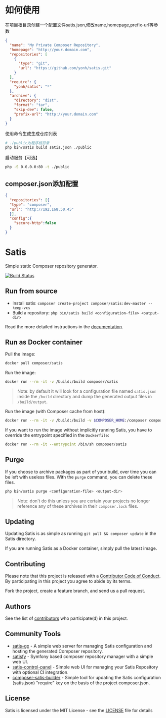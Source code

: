 # 如何使用
在项目根目录创建一个配置文件satis.json,修改name,homepage,prefix-url等参数
```json
{
  "name": "My Private Composer Repository",
  "homepage": "http://your.domain.com",
  "repositories": [
    {
      "type": "git",
      "url": "https://github.com/yonh/satis.git"
    }
  ],
  "require": {
    "yonh/satis": "*"
  },
  "archive": {
    "directory": "dist",
    "format": "tar",
    "skip-dev": false,
    "prefix-url": "http://your.domain.com"
  }
}
```
使用命令生成生成仓库列表
```bash
# ./public为程序根目录
php bin/satis build satis.json ./public
```
启动服务【可选】
```bash
php -S 0.0.0.0:80 -t ./public
```

## composer.json添加配置
```json
{
  "repositories": [{
  "type": "composer",
  "url": "http://192.168.50.45"
  }],
  "config":{
  	"secure-http":false
  }
}
```

# Satis

Simple static Composer repository generator.

[![Build Status](https://travis-ci.org/composer/satis.svg?branch=master)](https://travis-ci.org/composer/satis)


## Run from source

- Install satis: `composer create-project composer/satis:dev-master --keep-vcs`
- Build a repository: `php bin/satis build <configuration-file> <output-dir>`

Read the more detailed instructions in the [documentation][].


## Run as Docker container

Pull the image:

``` sh
docker pull composer/satis
```

Run the image:

``` sh
docker run --rm -it -v /build:/build composer/satis
```

 > Note: by default it will look for a configuration file named `satis.json`
    inside the `/build` directory and dump the generated output files in
    `/build/output`.

Run the image (with Composer cache from host):

``` sh
docker run --rm -it -v /build:/build -v $COMPOSER_HOME:/composer composer/satis
```

If you want to run the image without implicitly running Satis, you have to
override the entrypoint specified in the `Dockerfile`:

``` sh
docker run --rm -it --entrypoint /bin/sh composer/satis
```


## Purge

If you choose to archive packages as part of your build, over time you can be
left with useless files. With the `purge` command, you can delete these files.

``` sh
php bin/satis purge <configuration-file> <output-dir>
```

 > Note: don't do this unless you are certain your projects no longer reference
    any of these archives in their `composer.lock` files.


## Updating

Updating Satis is as simple as running `git pull && composer update` in the
Satis directory.

If you are running Satis as a Docker container, simply pull the latest image.


## Contributing

Please note that this project is released with a [Contributor Code of Conduct][].
By participating in this project you agree to abide by its terms.

Fork the project, create a feature branch, and send us a pull request.


## Authors

See the list of [contributors][] who participate(d) in this project.


## Community Tools

- [satis-go][] - A simple web server for managing Satis configuration and
    hosting the generated Composer repository.
- [satisfy][] - Symfony based composer repository manager with a simple web UI.
- [satis-control-panel][] - Simple web UI for managing your Satis Repository
    with optional CI integration.
- [composer-satis-builder][] - Simple tool for updating the Satis configuration
    (satis.json) "require" key on the basis of the project composer.json.


## License

Satis is licensed under the MIT License - see the [LICENSE][] file for details


[documentation]: https://getcomposer.org/doc/articles/handling-private-packages-with-satis.md
[Contributor Code of Conduct]: http://contributor-covenant.org/version/1/4/
[contributors]: https://github.com/composer/satis/contributors
[satis-go]: https://github.com/benschw/satis-go
[satisfy]: https://github.com/ludofleury/satisfy
[satis-control-panel]: https://github.com/realshadow/satis-control-panel
[composer-satis-builder]: https://github.com/AOEpeople/composer-satis-builder
[LICENSE]: https://github.com/composer/satis/blob/master/LICENSE
